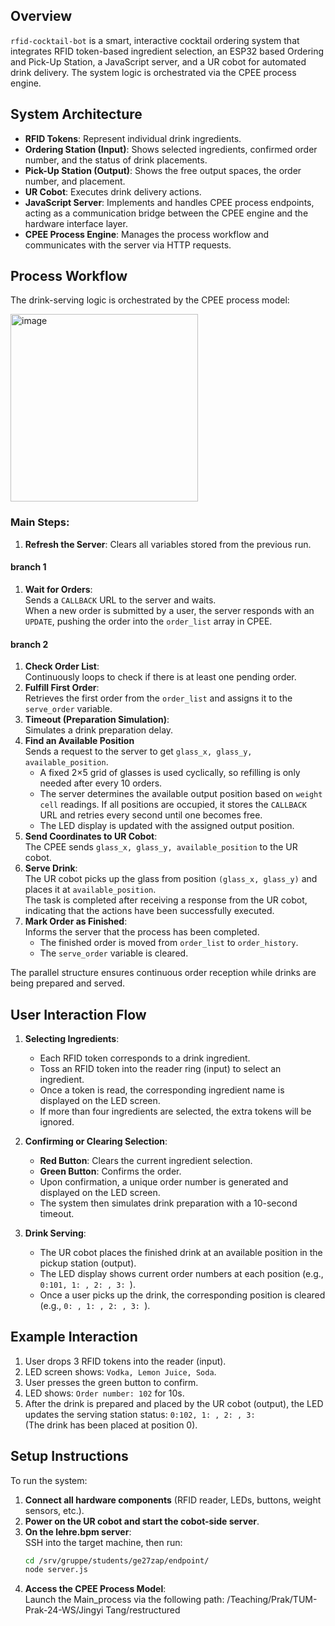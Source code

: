 ## Overview

`rfid-cocktail-bot` is a smart, interactive cocktail ordering system that integrates RFID token-based ingredient selection, an ESP32 based Ordering and Pick-Up Station, a JavaScript server, and a UR cobot for automated drink delivery. The system logic is orchestrated via the CPEE process engine.

## System Architecture

- **RFID Tokens**: Represent individual drink ingredients.
- **Ordering Station (Input)**: Shows selected ingredients, confirmed order number, and the status of drink placements.
- **Pick-Up Station (Output)**: Shows the free output spaces, the order number, and placement.
- **UR Cobot**: Executes drink delivery actions.
- **JavaScript Server**: Implements and handles CPEE process endpoints, acting as a communication bridge between the CPEE engine and the hardware interface layer.
- **CPEE Process Engine**: Manages the process workflow and communicates with the server via HTTP requests.


## Process Workflow

The drink-serving logic is orchestrated by the CPEE process model:

<img width="300" alt="image" src="https://github.com/user-attachments/assets/33163a6b-ed49-441a-8a57-dc175ca2b6cd" />


### Main Steps:

1. **Refresh the Server**: Clears all variables stored from the previous run.  
#### branch 1
1. **Wait for Orders**:  
   Sends a `CALLBACK` URL to the server and waits.  
   When a new order is submitted by a user, the server responds with an `UPDATE`, pushing the order into the `order_list` array in CPEE.
#### branch 2
1. **Check Order List**:  
   Continuously loops to check if there is at least one pending order.
2. **Fulfill First Order**:  
   Retrieves the first order from the `order_list` and assigns it to the `serve_order` variable.
3. **Timeout (Preparation Simulation)**:  
   Simulates a drink preparation delay.
4. **Find an Available Position**  
   Sends a request to the server to get `glass_x, glass_y, available_position`.  
   - A fixed 2×5 grid of glasses is used cyclically, so refilling is only needed after every 10 orders.
   - The server determines the available output position based on `weight cell` readings. If all positions are occupied, it stores the `CALLBACK` URL and retries every second until one becomes free.
   - The LED display is updated with the assigned output position.
5. **Send Coordinates to UR Cobot**:  
   The CPEE sends `glass_x, glass_y, available_position` to the UR cobot.
6. **Serve Drink**:  
   The UR cobot picks up the glass from position `(glass_x, glass_y)` and places it at `available_position`.  
   The task is completed after receiving a response from the UR cobot, indicating that the actions have been successfully executed.  
8. **Mark Order as Finished**:  
   Informs the server that the process has been completed.  
   - The finished order is moved from `order_list` to `order_history`.
   - The `serve_order` variable is cleared.  

The parallel structure ensures continuous order reception while drinks are being prepared and served.


## User Interaction Flow

1. **Selecting Ingredients**:
    - Each RFID token corresponds to a drink ingredient.
    - Toss an RFID token into the reader ring (input) to select an ingredient.
    - Once a token is read, the corresponding ingredient name is displayed on the LED screen.
    - If more than four ingredients are selected, the extra tokens will be ignored.

2. **Confirming or Clearing Selection**:
    - **Red Button**: Clears the current ingredient selection.
    - **Green Button**: Confirms the order.
    - Upon confirmation, a unique order number is generated and displayed on the LED screen.
    - The system then simulates drink preparation with a 10-second timeout.

3. **Drink Serving**:
    - The UR cobot places the finished drink at an available position in the pickup station (output).
    - The LED display shows current order numbers at each position (e.g., `0:101, 1: , 2: , 3: `).
    - Once a user picks up the drink, the corresponding position is cleared (e.g., `0: , 1: , 2: , 3: `).
  
## Example Interaction

1. User drops 3 RFID tokens into the reader (input).  
2. LED screen shows: `Vodka, Lemon Juice, Soda`.  
3. User presses the green button to confirm.  
4. LED shows: `Order number: 102` for 10s.  
5. After the drink is prepared and placed by the UR cobot (output), the LED updates the serving station status:
   `0:102, 1: , 2: , 3: `  
   (The drink has been placed at position 0).


## Setup Instructions

To run the system:

1. **Connect all hardware components** (RFID reader, LEDs, buttons, weight sensors, etc.).
2. **Power on the UR cobot and start the cobot-side server**. 
3. **On the lehre.bpm server**:  
   SSH into the target machine, then run:
   ```bash
   cd /srv/gruppe/students/ge27zap/endpoint/
   node server.js
   ```
4. **Access the CPEE Process Model**:  
   Launch the Main_process via the following path: /Teaching/Prak/TUM-Prak-24-WS/Jingyi Tang/restructured
